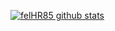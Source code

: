 [![felHR85 github stats](https://github-readme-stats.vercel.app/api?username=felHR85)](https://github.com/anuraghazra/github-readme-stats)
